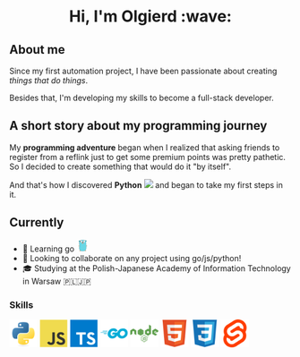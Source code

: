 <h1 align="center">Hi, I'm Olgierd :wave:</h1>

## About me

Since my first automation project, I have been passionate about creating *things that do things*. 

Besides that, I'm developing my skills to become a full-stack developer.

## A short story about my programming journey

My **programming adventure** began when I realized that asking friends to register from a reflink just to get some premium points was pretty pathetic. So I decided to create something that would do it "by itself".

And that's how I discovered **Python** <img src="https://cdn.worldvectorlogo.com/logos/python-5.svg" width="16px"> and began to take my first steps in it.

## Currently 
 - :brain: Learning go <img src="https://github.com/devicons/devicon/blob/v2.15.1/icons/go/go-original.svg" width="22px">
 - 🫶 Looking to collaborate on any project using go/js/python! 
 - 🎓 Studying at the Polish-Japanese Academy of Information Technology in Warsaw 🇵🇱🇯🇵

### Skills
<p align="left">
  <img width="50px" src="https://github.com/devicons/devicon/blob/v2.15.1/icons/python/python-original.svg">
  <img width="50px" src="https://github.com/devicons/devicon/blob/v2.15.1/icons/javascript/javascript-original.svg">
  <img width="50px" src="https://github.com/devicons/devicon/blob/v2.15.1/icons/typescript/typescript-original.svg">
  <img width="50px" src="https://github.com/devicons/devicon/blob/v2.15.1/icons/go/go-original-wordmark.svg">
  <img width="50px" src="https://github.com/devicons/devicon/blob/v2.15.1/icons/nodejs/nodejs-plain-wordmark.svg">
  <img width="50px" src="https://github.com/devicons/devicon/blob/v2.15.1/icons/html5/html5-original.svg">
  <img width="50px" src="https://github.com/devicons/devicon/blob/v2.15.1/icons/css3/css3-original.svg">
  <img width="50px" src="https://github.com/devicons/devicon/blob/v2.15.1/icons/svelte/svelte-original.svg">
  
</p>






